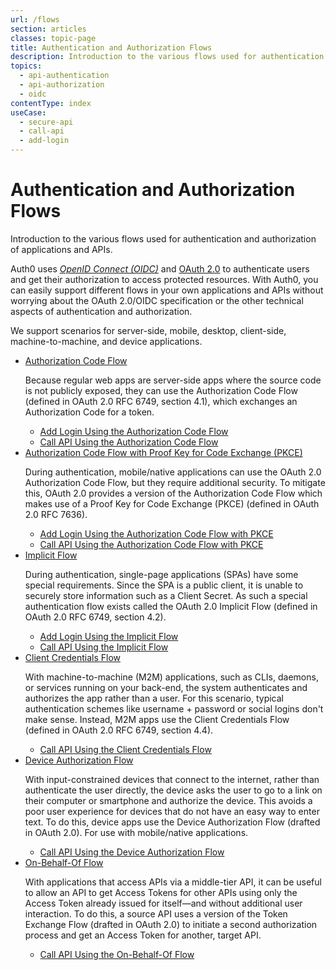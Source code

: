 ```yaml
---
url: /flows
section: articles
classes: topic-page
title: Authentication and Authorization Flows
description: Introduction to the various flows used for authentication and authorization of applications and APIs.
topics:
  - api-authentication
  - api-authorization
  - oidc
contentType: index
useCase:
  - secure-api
  - call-api
  - add-login
---
```


<div class="topic-page-header">
  <div data-name="example" class="topic-page-badge"></div>
  <h1>Authentication and Authorization Flows</h1>
  <p>Introduction to the various flows used for authentication and authorization of applications and APIs.</p>
</div>

Auth0 uses <dfn data-key="openid">[OpenID Connect (OIDC)](/protocols/oidc)</dfn> and [OAuth 2.0](/protocols/oauth2) to authenticate users and get their authorization to access protected resources. With Auth0, you can easily support different flows in your own applications and APIs without worrying about the OAuth 2.0/OIDC specification or the other technical aspects of authentication and authorization.

We support scenarios for server-side, mobile, desktop, client-side, machine-to-machine, and device applications.

<ul class="topic-links">
  <li>
      <i class="icon icon-budicon-715"></i><a href="/flows/concepts/auth-code">Authorization Code Flow</a>
    <p>
      Because regular web apps are server-side apps where the source code is not publicly exposed, they can use the Authorization Code Flow (defined in OAuth 2.0 RFC 6749, section 4.1), which exchanges an Authorization Code for a token.
    </p>
    <ul>
      <li>
        <i class="icon icon-budicon-695"></i><a href="/flows/guides/auth-code/add-login-auth-code">Add Login Using the Authorization Code Flow</a>
      </li>
      <li>
        <i class="icon icon-budicon-695"></i><a href="/flows/guides/auth-code/call-api-auth-code">Call API Using the Authorization Code Flow</a>
      </li>
    </ul>
  </li>
  <li>
      <i class="icon icon-budicon-715"></i><a href="/flows/concepts/auth-code-pkce">Authorization Code Flow with Proof Key for Code Exchange (PKCE)</a>
    <p>
      During authentication, mobile/native applications can use the OAuth 2.0 Authorization Code Flow, but they require additional security. To mitigate this, OAuth 2.0 provides a version of the Authorization Code Flow which makes use of a Proof Key for Code Exchange (PKCE) (defined in OAuth 2.0 RFC 7636).
    </p>
    <ul>
      <li>
        <i class="icon icon-budicon-695"></i><a href="/flows/guides/auth-code-pkce/add-login-auth-code-pkce">Add Login Using the Authorization Code Flow with PKCE</a>
      </li>
      <li>
        <i class="icon icon-budicon-695"></i><a href="/flows/guides/auth-code-pkce/call-api-auth-code-pkce">Call API Using the Authorization Code Flow with PKCE</a>
      </li>
    </ul>
  </li>
  <li>
      <i class="icon icon-budicon-715"></i><a href="/flows/concepts/implicit">Implicit Flow</a>
    <p>
      During authentication, single-page applications (SPAs) have some special requirements. Since the SPA is a public client, it is unable to securely store information such as a Client Secret. As such a special authentication flow exists called the OAuth 2.0 Implicit Flow (defined in OAuth 2.0 RFC 6749, section 4.2).
    </p>
    <ul>
      <li>
        <i class="icon icon-budicon-695"></i><a href="/flows/guides/implicit/add-login-implicit">Add Login Using the Implicit Flow</a>
      </li>
      <li>
        <i class="icon icon-budicon-695"></i><a href="/flows/guides/implicit/call-api-implicit">Call API Using the Implicit Flow</a>
      </li>
    </ul>
  </li>
  <li>
      <i class="icon icon-budicon-715"></i><a href="/flows/concepts/client-credentials">Client Credentials Flow</a>
    <p>
      With machine-to-machine (M2M) applications, such as CLIs, daemons, or services running on your back-end, the system authenticates and authorizes the app rather than a user. For this scenario, typical authentication schemes like username + password or social logins don't make sense. Instead, M2M apps use the Client Credentials Flow (defined in OAuth 2.0 RFC 6749, section 4.4).
    </p>
    <ul>
      <li>
        <i class="icon icon-budicon-695"></i><a href="/flows/guides/client-credentials/call-api-client-credentials">Call API Using the Client Credentials Flow</a>
      </li>
    </ul>
  </li>
  <li>
      <i class="icon icon-budicon-715"></i><a href="/flows/concepts/device-auth">Device Authorization Flow</a>
    <p>
      With input-constrained devices that connect to the internet, rather than authenticate the user directly, the device asks the user to go to a link on their computer or smartphone and authorize the device. This avoids a poor user experience for devices that do not have an easy way to enter text. To do this, device apps use the Device Authorization Flow (drafted in OAuth 2.0). For use with mobile/native applications.
    </p>
    <ul>
      <li>
        <i class="icon icon-budicon-695"></i><a href="/flows/guides/device-auth/call-api-device-auth">Call API Using the Device Authorization Flow</a>
      </li>
    </ul>
  </li>
  <li>
      <i class="icon icon-budicon-715"></i><a href="/flows/concepts/on-behalf-of">On-Behalf-Of Flow</a>
    <p>
      With applications that access APIs via a middle-tier API, it can be useful to allow an API to get Access Tokens for other APIs using only the Access Token already issued for itself&mdash;and without additional user interaction. To do this, a source API uses a version of the Token Exchange Flow (drafted in OAuth 2.0) to initiate a second authorization process and get an Access Token for another, target API.
    </p>
    <ul>
      <li>
        <i class="icon icon-budicon-695"></i><a href="/flows/guides/on-behalf-of/call-api-on-behalf-of">Call API Using the On-Behalf-Of Flow</a>
      </li>
    </ul>
  </li>
</ul>
